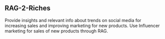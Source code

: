 ## RAG-2-Riches

Provide insights and relevant info about trends on social media for increasing sales and improving marketing for new products. Use Influencer marketing for sales of new products through RAG.

